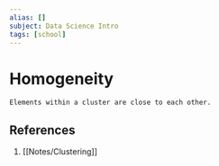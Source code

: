 ```yaml
---
alias: []
subject: Data Science Intro
tags: [school]
---
```

# Homogeneity

```ad-note
Elements within a cluster are close to each other.
```

## References
1. [[Notes/Clustering]]
